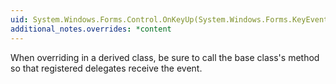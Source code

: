 ```yaml
---
uid: System.Windows.Forms.Control.OnKeyUp(System.Windows.Forms.KeyEventArgs)
additional_notes.overrides: *content
---
```


<p>When overriding <xref href="System.Windows.Forms.Control.OnKeyUp(System.Windows.Forms.KeyEventArgs)"></xref> in a derived class, be sure to call the base class's <xref href="System.Windows.Forms.Control.OnKeyUp(System.Windows.Forms.KeyEventArgs)"></xref> method so that registered delegates receive the event.</p>


